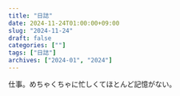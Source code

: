 ```yaml
---
title: "日誌"
date: 2024-11-24T01:00:00+09:00
slug: "2024-11-24"
draft: false
categories: [""]
tags: ["日誌"]
archives: ["2024-01", "2024"]
---
```

仕事。めちゃくちゃに忙しくてほとんど記憶がない。
